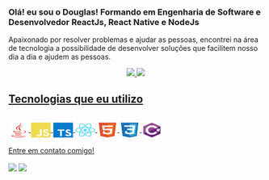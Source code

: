 <h4 align="center">

### Olá! eu sou o Douglas! Formando em Engenharia de Software e Desenvolvedor ReactJs, React Native e NodeJs

Apaixonado por resolver problemas e ajudar as pessoas, encontrei na área de tecnologia a possibilidade de desenvolver soluções que facilitem nosso dia a dia e ajudem as pessoas.

<div align="center">
  <a href="https://github.com/DouglasDamasceno">
  <img height="180em" src="https://github-readme-stats.vercel.app/api?username=DouglasDamasceno&show_icons=true&theme=midnight-purple&include_all_commits=true&count_private=true"/>
  <img height="180em" src="https://github-readme-stats.vercel.app/api/top-langs/?username=DouglasDamasceno&layout=compact&langs_count=7&theme=midnight-purple"/>
</div>
  
 ## Tecnologias que eu utilizo
<div style="display: inline_block"><br>
  <img align="center" alt="Java" height="30" width="40" src="https://raw.githubusercontent.com/devicons/devicon/master/icons/java/java-plain.svg">
  <img align="center" alt="Js" height="30" width="40" src="https://raw.githubusercontent.com/devicons/devicon/master/icons/javascript/javascript-plain.svg">
  <img align="center" alt="Ts" height="30" width="40" src="https://raw.githubusercontent.com/devicons/devicon/master/icons/typescript/typescript-plain.svg">
  <img align="center" alt="React" height="30" width="40" src="https://raw.githubusercontent.com/devicons/devicon/master/icons/react/react-original.svg">
  <img align="center" alt="HTML" height="30" width="40" src="https://raw.githubusercontent.com/devicons/devicon/master/icons/html5/html5-original.svg">
  <img align="center" alt="CSS" height="30" width="40" src="https://raw.githubusercontent.com/devicons/devicon/master/icons/css3/css3-original.svg">
  <img align="center" alt="Csharp" height="30" width="40" src="https://raw.githubusercontent.com/devicons/devicon/master/icons/csharp/csharp-original.svg">
</div>
  <br />
<div> 
 Entre em contato comigo! 
  
<div style="display: inline_block"> <br>
  <a href = "mailto:douglasmdamasceno@gmail.com"><img src="https://img.shields.io/badge/-Gmail-%23333?style=for-the-badge&logo=gmail&logoColor=white" target="_blank"></a>
  <a href="https://www.linkedin.com/in/douglas-damasceno-140800187" target="_blank"><img src="https://img.shields.io/badge/-LinkedIn-%230077B5?style=for-the-badge&logo=linkedin&logoColor=white" target="_blank"></a> 
  </div>
 
</div>
